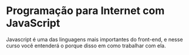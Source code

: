 # Programação para Internet com JavaScript

Javascript é uma das linguagens mais importantes do front-end, e nesse curso você entenderá o porque disso em como trabalhar com ela.